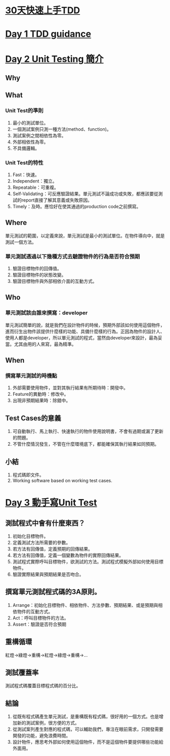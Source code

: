 [30天快速上手TDD](https://ithelp.ithome.com.tw/users/20010292/ironman/462)
=================

# [Day 1 TDD guidance](https://ithelp.ithome.com.tw/articles/10101867)

# [Day 2 Unit Testing 簡介](https://ithelp.ithome.com.tw/articles/10102264)

## Why

## What

### Unit Test的準則
1. 最小的測試單位。
2. 一個測試案例只測一種方法(method、function)。
3. 測試案例之間相依性為零。
4. 外部相依性為零。
5. 不具備邏輯。

### Unit Test的特性
1. Fast：快速。
2. Independent：獨立。
3. Repeatable：可重複。
4. Self-Validating：可反應驗證結果。單元測試不論成功或失敗，都應該要從測試的report直接了解其意義或失敗原因。
5. Timely：及時。應恰好在使其通過的production code之前撰寫。

## Where
單元測試的範圍，以定義來說，單元測試是最小的測試單位。在物件導向中，就是測試一個方法。

### 單元測試透過以下幾種方式去驗證物件的行為是否符合預期

1. 驗證目標物件的回傳值。
2. 驗證目標物件的狀態改變。
3. 驗證目標物件與外部相依介面的互動方式。

## Who

### 單元測試該由誰來撰寫：developer

單元測試簡單的說，就是我們在設計物件的時候，預期外部該如何使用這個物件，進而衍生出物件該提供什麼樣的功能、具備什麼樣的行為。正因為物件的設計人、使用人都是developer，所以單元測試的程式，當然由developer來設計，最為妥當。尤其由用的人來寫，最為精準。

## When

### 撰寫單元測試的時機點

1. 外部需要使用物件，並對其執行結果有所期待時：開發中。
2. Feature的異動時：修改中。
3. 出現非預期結果時：除錯中。

## Test Cases的意義

1. 可自動執行、馬上執行、快速執行的物件使用說明書，不會有過期或漏了更新的問題。
2. 不管什麼情況發生，不管在什麼環境底下，都能確保其執行結果如同預期。

## 小結

1. 程式碼即文件。
2. Working software based on working test cases.

# [Day 3 動手寫Unit Test](https://ithelp.ithome.com.tw/articles/10102643)

## 測試程式中會有什麼東西？

1. 初始化目標物件。
2. 定義測試方法所需要的參數。
3. 若方法有回傳值，定義預期的回傳結果。
4. 若方法有回傳值，定義一個變數為物件的實際回傳結果。
5. 測試程式實際呼叫目標物件，欲測試的方法。測試程式模擬外部如何使用目標物件。
6. 驗證實際結果與預期結果是否吻合。

## 撰寫單元測試程式碼的3A原則。

1. Arrange：初始化目標物件、相依物件、方法參數、預期結果、或是預期與相依物件的互動方式。
2. Act：呼叫目標物件的方法。
3. Assert：驗證是否符合預期

## 重構循環
紅燈->綠燈->重構->紅燈->綠燈->重構->...

## 測試覆蓋率
測試程式碼覆蓋目標程式碼的百分比。

## 結論

1. 從既有程式碼產生單元測試，是重構既有程式碼，很好用的一個方式。也是增加新的測試案例，很方便的方式。
2. 從測試案列產生對應的程式碼，可以輔助我們，專注在眼前需求，只開發需要開發的功能，避免浪費時間。
3. 設計物件，應思考外部如何使用這個物件，而不是這個物件要提供哪些功能給外面用。
